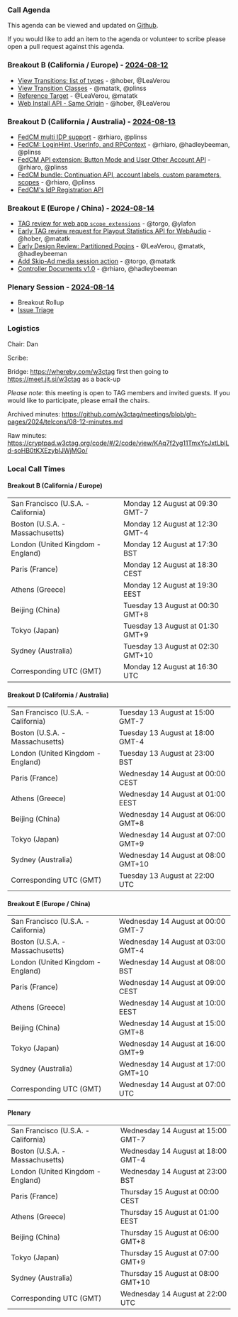 ### Call Agenda

This agenda can be viewed and updated on [Github](https://github.com/w3ctag/meetings/blob/gh-pages/2024/telcons/08-12-agenda.md).

If you would like to add an item to the agenda or volunteer to scribe please open a pull request against this agenda.

### Breakout B (California / Europe)  - [2024-08-12](https://www.timeanddate.com/worldclock/converter.html?iso=20240812T163000&p1=224&p2=43&p3=136&p4=195&p5=26&p6=33&p7=248&p8=235)

* [View Transitions: list of types](https://github.com/w3ctag/design-reviews/issues/908) - @hober, @LeaVerou
* [View Transition Classes](https://github.com/w3ctag/design-reviews/issues/938) - @matatk, @plinss
* [Reference Target](https://github.com/w3ctag/design-reviews/issues/961) - @LeaVerou, @matatk
* [Web Install API - Same Origin](https://github.com/w3ctag/design-reviews/issues/888) - @hober, @LeaVerou

### Breakout D (California / Australia) - [2024-08-13](https://www.timeanddate.com/worldclock/converter.html?iso=20240813T220000&p1=224&p2=43&p3=136&p4=195&p5=26&p6=33&p7=248&p8=235)
* [FedCM multi IDP support](https://github.com/w3ctag/design-reviews/issues/803) - @rhiaro, @plinss
* [FedCM: LoginHint, UserInfo, and RPContext](https://github.com/w3ctag/design-reviews/issues/839) - @rhiaro, @hadleybeeman, @plinss
* [FedCM API extension: Button Mode and User Other Account API](https://github.com/w3ctag/design-reviews/issues/935) - @rhiaro, @plinss
* [FedCM bundle: Continuation API, account labels, custom parameters, scopes](https://github.com/w3ctag/design-reviews/issues/945) - @rhiaro, @plinss
* [FedCM's IdP Registration API](https://github.com/w3ctag/design-reviews/issues/974)

### Breakout E (Europe / China) - [2024-08-14](https://www.timeanddate.com/worldclock/converter.html?iso=20240814T070000&p1=224&p2=43&p3=136&p4=195&p5=26&p6=33&p7=248&p8=235)
* [TAG review for web app `scope_extensions`](https://github.com/w3ctag/design-reviews/issues/875) - @torgo, @ylafon
* [Early TAG review request for Playout Statistics API for WebAudio](https://github.com/w3ctag/design-reviews/issues/939) - @hober, @matatk
* [Early Design Review: Partitioned Popins](https://github.com/w3ctag/design-reviews/issues/956) - @LeaVerou, @matatk, @hadleybeeman
* [Add Skip-Ad media session action](https://github.com/w3ctag/design-reviews/issues/957) - @torgo, @matatk
* [Controller Documents v1.0](https://github.com/w3ctag/design-reviews/issues/960) - @rhiaro, @hadleybeeman

### Plenary Session - [2024-08-14](https://www.timeanddate.com/worldclock/converter.html?iso=20240814T220000&p1=224&p2=43&p3=136&p4=195&p5=26&p6=33&p7=248&p8=235)

* Breakout Rollup
* [Issue Triage](https://github.com/w3ctag/design-reviews/issues?q=is%3Aissue+is%3Aopen+label%3A%22Progress%3A+untriaged%22)

### Logistics

Chair: Dan

Scribe:

Bridge: https://whereby.com/w3ctag first then going to https://meet.jit.si/w3ctag as a back-up

*Please note*: this meeting is open to TAG members and invited guests. If you would like to participate, please email the chairs.

Archived minutes: https://github.com/w3ctag/meetings/blob/gh-pages/2024/telcons/08-12-minutes.md

Raw minutes: https://cryptpad.w3ctag.org/code/#/2/code/view/KAq7f2yg11TmxYcJxtLblLd-soHB0tKXEzybIJWjMGo/


### Local Call Times

#### Breakout B (California / Europe) 

<table>
<tr><td> San Francisco (U.S.A. - California) <td> Monday 12 August at 09:30 GMT-7</td></tr>
<tr><td> Boston (U.S.A. - Massachusetts) <td> Monday 12 August at 12:30 GMT-4</td></tr>
<tr><td> London (United Kingdom - England) <td> Monday 12 August at 17:30 BST</td></tr>
<tr><td> Paris (France) <td> Monday 12 August at 18:30 CEST</td></tr>
<tr><td> Athens (Greece) <td> Monday 12 August at 19:30 EEST</td></tr>
<tr><td> Beijing (China) <td> Tuesday 13 August at 00:30 GMT+8</td></tr>
<tr><td> Tokyo (Japan) <td> Tuesday 13 August at 01:30 GMT+9</td></tr>
<tr><td> Sydney (Australia) <td> Tuesday 13 August at 02:30 GMT+10</td></tr>
<tr><td> Corresponding UTC (GMT) <td> Monday 12 August at 16:30 UTC</td></tr>
</table>

#### Breakout D (California / Australia)

<table>
<tr><td> San Francisco (U.S.A. - California) <td> Tuesday 13 August at 15:00 GMT-7</td></tr>
<tr><td> Boston (U.S.A. - Massachusetts) <td> Tuesday 13 August at 18:00 GMT-4</td></tr>
<tr><td> London (United Kingdom - England) <td> Tuesday 13 August at 23:00 BST</td></tr>
<tr><td> Paris (France) <td> Wednesday 14 August at 00:00 CEST</td></tr>
<tr><td> Athens (Greece) <td> Wednesday 14 August at 01:00 EEST</td></tr>
<tr><td> Beijing (China) <td> Wednesday 14 August at 06:00 GMT+8</td></tr>
<tr><td> Tokyo (Japan) <td> Wednesday 14 August at 07:00 GMT+9</td></tr>
<tr><td> Sydney (Australia) <td> Wednesday 14 August at 08:00 GMT+10</td></tr>
<tr><td> Corresponding UTC (GMT) <td> Tuesday 13 August at 22:00 UTC</td></tr>
</table>

#### Breakout E (Europe / China)

<table>
<tr><td> San Francisco (U.S.A. - California) <td> Wednesday 14 August at 00:00 GMT-7</td></tr>
<tr><td> Boston (U.S.A. - Massachusetts) <td> Wednesday 14 August at 03:00 GMT-4</td></tr>
<tr><td> London (United Kingdom - England) <td> Wednesday 14 August at 08:00 BST</td></tr>
<tr><td> Paris (France) <td> Wednesday 14 August at 09:00 CEST</td></tr>
<tr><td> Athens (Greece) <td> Wednesday 14 August at 10:00 EEST</td></tr>
<tr><td> Beijing (China) <td> Wednesday 14 August at 15:00 GMT+8</td></tr>
<tr><td> Tokyo (Japan) <td> Wednesday 14 August at 16:00 GMT+9</td></tr>
<tr><td> Sydney (Australia) <td> Wednesday 14 August at 17:00 GMT+10</td></tr>
<tr><td> Corresponding UTC (GMT) <td> Wednesday 14 August at 07:00 UTC</td></tr>
</table>

#### Plenary

<table>
<tr><td> San Francisco (U.S.A. - California) <td> Wednesday 14 August at 15:00 GMT-7</td></tr>
<tr><td> Boston (U.S.A. - Massachusetts) <td> Wednesday 14 August at 18:00 GMT-4</td></tr>
<tr><td> London (United Kingdom - England) <td> Wednesday 14 August at 23:00 BST</td></tr>
<tr><td> Paris (France) <td> Thursday 15 August at 00:00 CEST</td></tr>
<tr><td> Athens (Greece) <td> Thursday 15 August at 01:00 EEST</td></tr>
<tr><td> Beijing (China) <td> Thursday 15 August at 06:00 GMT+8</td></tr>
<tr><td> Tokyo (Japan) <td> Thursday 15 August at 07:00 GMT+9</td></tr>
<tr><td> Sydney (Australia) <td> Thursday 15 August at 08:00 GMT+10</td></tr>
<tr><td> Corresponding UTC (GMT) <td> Wednesday 14 August at 22:00 UTC</td></tr>
</table>
